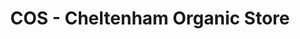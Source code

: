 ---
title: "COS - Cheltenham Organic Store"
url: /cheltenham/cos-cheltenham-organic-store/
shop: Gemüse & Obst
---